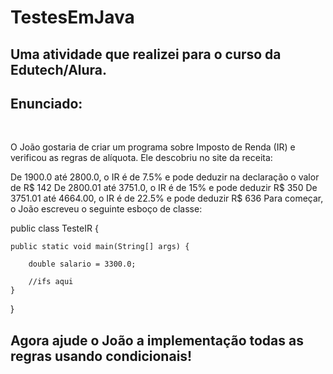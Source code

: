 # TestesEmJava
## **Uma atividade que realizei para o curso da Edutech/Alura.**
## **Enunciado:**

<br>

O João gostaria de criar um programa sobre Imposto de Renda (IR) e verificou as regras de alíquota. Ele descobriu no site da receita:

De 1900.0 até 2800.0, o IR é de 7.5% e pode deduzir na declaração o valor de R$ 142
De 2800.01 até 3751.0, o IR é de 15% e pode deduzir R$ 350
De 3751.01 até 4664.00, o IR é de 22.5% e pode deduzir R$ 636
Para começar, o João escreveu o seguinte esboço de classe:

public class TesteIR {

    public static void main(String[] args) {

        double salario = 3300.0;

        //ifs aqui
    }
}
## Agora ajude o João a implementação todas as regras usando condicionais!

